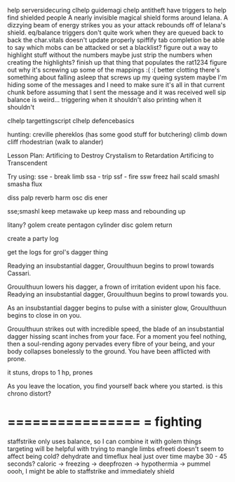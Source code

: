 
help serversidecuring
clhelp guidemagi
chelp antitheft
have triggers to help find shielded people
A nearly invisible magical shield forms around Ielana.
A dizzying beam of energy strikes you as your attack rebounds off of Ielana's
shield.
eq/balance triggers don't quite work when they are queued back to back
    the char.vitals doesn't update properly
spiffify tab completion
    be able to say which mobs can be attacked
    or set a blacklist?
    figure out a way to highlight stuff without the numbers
        maybe just strip the numbers when creating the highlights?
finish up that thing that populates the rat1234
    figure out why it's screwing up some of the mappings :( :(
better clotting
there's something about falling asleep that screws up my queing system
    maybe I'm hiding some of the messages and I need to make sure it's
    all in that current chunk before assuming that I sent the message
    and it was received well
sip balance is weird... triggering when it shouldn't
    also printing when it shouldn't

clhelp targettingscript
clhelp defencebasics

hunting:
    creville
    phereklos (has some good stuff for butchering)
        climb down cliff
    rhodestrian (walk to alander)


Lesson Plan:
             Artificing to Destroy
             Crystalism to Retardation
             Artificing to Transcendent


Try using:
sse - break limb
ssa - trip
ssf - fire
ssw freez
hail
scald
smashl
smasha
flux


diss
palp
reverb
harm
osc
dis
ener

sse;smashl
keep metawake up
keep mass and rebounding up

litany?
golem create pentagon cylinder disc
golem return

create a party log

get the logs for grol's dagger thing

Readying an insubstantial dagger, Grouulthuun begins to prowl towards Cassari.

Grouulthuun lowers his dagger, a frown of irritation evident upon his face.
Readying an insubstantial dagger, Grouulthuun begins to prowl towards you.

As an insubstantial dagger begins to pulse with a sinister glow, Grouulthuun
begins to close in on you.

Grouulthuun strikes out with incredible speed, the blade of an insubstantial
dagger hissing scant inches from your face. For a moment you feel nothing, then
a soul-rending agony pervades every fibre of your being, and your body collapses
bonelessly to the ground.
You have been afflicted with prone.

it stuns, drops to 1 hp, prones


As you leave the location, you find yourself back where you started.
is this chrono distort?


================
= fighting 
================
staffstrike only uses balance, so I can combine it with golem things
targeting will be helpful with trying to mangle limbs
efreeti doesn't seem to affect being cold?
dehydrate and timeflux heal just over time
    maybe 30 - 45 seconds?
caloric -> freezing -> deepfrozen -> hypothermia -> pummel
oooh, I might be able to staffstrike and immediately shield


